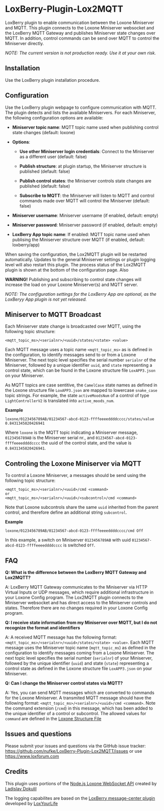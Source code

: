 # LoxBerry-Plugin-Lox2MQTT

LoxBerry plugin to enable communication between the Loxone Miniserver and MQTT. This plugin connects to the Loxone Miniserver websocket and the LoxBerry MQTT Gateway and publishes Miniserver state changes over MQTT. In addition, control commands can be send over MQTT to control the Miniserver directly.

*NOTE: The current version is not production ready. Use it at your own risk.*

## Installation

Use the LoxBerry plugin installation procedure.

## Configuration

Use the LoxBerry plugin webpage to configure communication with MQTT. The plugin detects and lists the available Miniservers. For each Miniserver, the following configuration options are available:

  * **Miniserver topic name**: MQTT topic name used when publishing control state changes (default: loxone)

  * **Options**:

    * **Use other Miniserver login credentials**: Connect to the Miniserver as a different user (default: false)

    * **Publish structure**: at plugin startup, the Miniserver structure is published (default: false)

    * **Publish control states**: the Miniserver controls state changes are published (default: false)

    * **Subscribe to MQTT**: the Miniserver will listen to MQTT and control commands made over MQTT will control the Miniserver (default: false)

  * **Miniserver username**: Miniserver username (if enabled, default: empty)

  * **Miniserver password**: Miniserver password (if enabled, default: empty)

  * **LoxBerry App topic name**: If enabled: MQTT topic name used when publising the Miniserver structure over MQTT (if enabled, default: loxberry/app)

When saving the configuration, the Lox2MQTT plugin will be restarted automatically. Updates to the general Miniserver settings or plugin logging level will also restart this plugin. The process status of the Lox2MQTT plugin is shown at the bottom of the configuration page. Also

**WARNING!** Publishing and subscribing to control state changes will increase the load on your Loxone Miniserver(s) and MQTT server.

*NOTE: The configuration settings for the LoxBerry App are optional, as the LoxBeryy App plugin is not yet released.*

## Miniserver to MQTT Broadcast

Each Miniserver state change is broadcasted over MQTT, using the following topic structure:

```
<mqtt_topic_ms>/<serialnr>/<uuid>/states/<state> <value>
```

Each MQTT message uses a topic name `<mqtt_topic_ms>` as is defined in the configuration, to identify messages send to or from a Loxone Miniserver. The next topic level specifies the serial number `serialnr` of the Miniserver, followed by a unique identifier `uuid`, and `state` representing a control state, which can be found in the Loxone structure file `LoxAPP3.json` on your Miniserver.

As MQTT topics are case sentitive, the `CamelCase` state names as defined in the Loxone structure file `LoxAPP3.json` are mapped to lowercase `snake_case` topic strings. For example, the state `activeMoodsNum` of a control of type `LightControllerV2` is translated into `active_moods_num`.

**Example**

```
loxone/0123456789AB/01234567-abcd-0123-ffffeeeeddddcccc/states/value 0.8431345820426941
```

Where `loxone` is the MQTT topic indicating a Miniserver message, `0123456789AB` is the Miniserver serial nr., and `01234567-abcd-0123-ffffeeeeddddcccc` the uuid of the control state, and the value is `0.8431345820426941`.

## Controling the Loxone Miniserver via MQTT

To control a Loxone Miniserver, a messages should be send using the following topic structure:

```
<mqtt_topic_ms>/<serialnr>/<uuid>/cmd <command>
or
<mqtt_topic_ms>/<serialnr>/<uuid>/<subcontrol>/cmd <command>
```

Note that Loxone subcontrols share the same `uuid` inherited from the parent control, and therefore define an additional string `subcontrol`.

**Example**

```
loxone/0123456789AB/01234567-abcd-0123-ffffeeeeddddcccc/cmd Off
```

In this example, a switch on Miniserver `0123456789AB` with uuid `01234567-abcd-0123-ffffeeeeddddcccc` is switched `Off`.

## FAQ

**Q: What is the difference between the LoxBerry MQTT Gateway and Lox2MQTT?**

A: LoxBerry MQTT Gateway communicates to the Miniserver via HTTP Virtual Inputs or UDP messages, which require additional infrastructure in your Loxone Config program. The Lox2MQTT plugin connects to the Miniserver websocket and has direct access to the Miniserver controls and states. Therefore there are no changes required in your Loxone Config program.

**Q: I receive state information from my Miniserver over MQTT, but I do not recognize the format and identifiers**

A: A received MQTT message has the following format: `<mqtt_topic_ms>/<serialnr>/<uuid>/states/<state> <value>`. Each MQTT message uses the Miniserver topic name (`mqtt_topic_ms`) as defined in the configuration to identify messages coming from a Loxone Miniserver. The next topic level specifies the serial number (`serialnr`) of your Miniserver, followed by the unique identifier (`uuid`) and state (`state`) representing a control state as defined in the Loxone structure file `LoxAPP3.json` on your Miniserver.

**Q: Can I change the Miniserver control states via MQTT?**

A: Yes, you can send MQTT messages which are converted to commands for the Loxone Miniserver. A transmited MQTT message should have the following format: `<mqtt_topic_ms>/<serialnr>/<uuid>/cmd <command>`. Note the command extension (`/cmd`) in this message, which has been added to the unique identifier of a control or subcontrol. The allowed values for `command` are defined in the [Loxone Structure File](https://www.loxone.com/dede/wp-content/uploads/sites/2/2022/06/1300_Structure-File.pdf)

## Issues and questions

Please submit your issues and questions via the GitHub issue tracker: https://github.com/nufke/LoxBerry-Plugin-Lox2MQTT/issues or use https://www.loxforum.com

## Credits

This plugin uses portions of the [Node.js Loxone WebSocket API](https://github.com/alladdin/node-lox-ws-api) created by [Ladislav Dokulil](https://github.com/alladdin)

The logging capabilites are based on the [LoxBerry message-center plugin](https://github.com/LoxYourLife/message-center) developed by [LoxYourLife](https://github.com/LoxYourLife)
